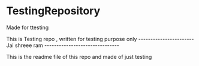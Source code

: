# TestingRepository
Made for ttesting

This is Testing repo , written for testing purpose only 
-----------------------Jai shreee ram -------------------------------



This is the readme file of this repo and made of just testing 